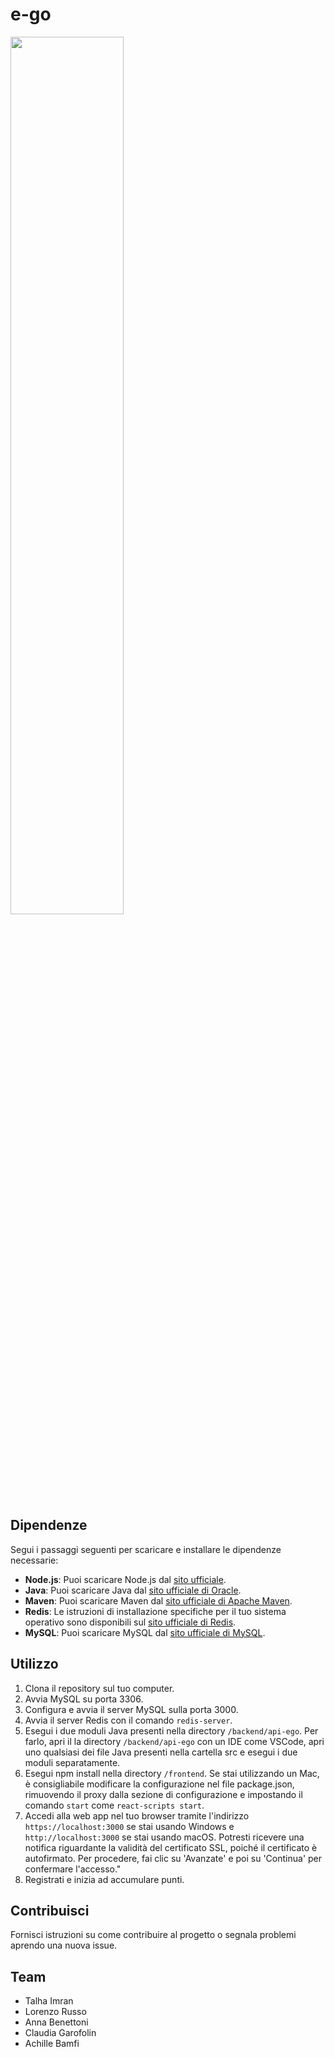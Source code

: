 # e-go

<img src="https://github.com/Talhaimran03/e-go/assets/101459540/1c60ee2a-0133-4800-ad24-015715f30bda" width="60%"> 


## Dipendenze

Segui i passaggi seguenti per scaricare e installare le dipendenze necessarie:

- **Node.js**: Puoi scaricare Node.js dal [sito ufficiale](https://nodejs.org/).
- **Java**: Puoi scaricare Java dal [sito ufficiale di Oracle](https://www.oracle.com/java/technologies/javase-downloads.html).
- **Maven**: Puoi scaricare Maven dal [sito ufficiale di Apache Maven](https://maven.apache.org/download.cgi).
- **Redis**: Le istruzioni di installazione specifiche per il tuo sistema operativo sono disponibili sul [sito ufficiale di Redis](https://redis.io/download).
- **MySQL**: Puoi scaricare MySQL dal [sito ufficiale di MySQL](https://dev.mysql.com/downloads/).

## Utilizzo

1. Clona il repository sul tuo computer.
2. Avvia MySQL su porta 3306.
3. Configura e avvia il server MySQL sulla porta 3000.
4. Avvia il server Redis con il comando `redis-server`.
5. Esegui i due moduli Java presenti nella directory `/backend/api-ego`. Per farlo, apri il la directory `/backend/api-ego` con un IDE come VSCode, apri uno qualsiasi dei file Java presenti nella cartella src e esegui i due moduli separatamente.
6.  Esegui npm install nella directory `/frontend`. Se stai utilizzando un Mac, è consigliabile modificare la configurazione nel file package.json, rimuovendo il proxy dalla sezione di configurazione e impostando il comando `start` come `react-scripts start`.
7. Accedi alla web app nel tuo browser tramite l'indirizzo `https://localhost:3000` se stai usando Windows e `http://localhost:3000` se stai usando macOS. Potresti ricevere una notifica riguardante la validità del certificato SSL, poiché il certificato è autofirmato. Per procedere, fai clic su 'Avanzate' e poi su 'Continua' per confermare l'accesso."
8. Registrati e inizia ad accumulare punti.

## Contribuisci

Fornisci istruzioni su come contribuire al progetto o segnala problemi aprendo una nuova issue.

## Team

- Talha Imran
- Lorenzo Russo
- Anna Benettoni
- Claudia Garofolin
- Achille Bamfi
